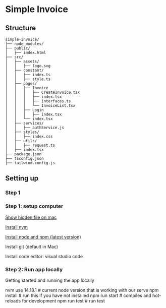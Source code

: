 # Simple Invoice
## Structure
```
simple-invoice/
├── node_modules/
├── public/
│   ├── index.html
├── src/
│   ├── assets/
│   │   ├── logo.svg
│   ├── constant/
│   │   ├── index.ts
│   │   ├── style.ts
│   ├── pages/
│   │   ├── Invoice
│   │   │   ├── CreateInvoice.tsx
│   │   │   ├── index.tsx
│   │   │   ├── interfaces.ts
│   │   │   └── InvoiceList.tsx
│   │   ├── Login
│   │   │   ├── index.tsx
│   │   └── index.tsx
│   ├── services/
│   │   ├── authService.js
│   ├── styles/
│   │   ├── index.css
│   ├── utils/
│   │   ├── request.ts
│   ├── index.tsx
├── package.json
├── tsconfig.json
├── tailwind.config.js
```

## Setting up

### Step 1

### Step 1: setup computer

[Show hidden file on mac](https://nordlocker.com/blog/how-to-show-hidden-files-mac)


[Install nvm](https://medium.com/devops-techable/how-to-install-nvm-node-version-manager-on-macos-with-homebrew-1bc10626181)

[Install node and npm (latest version)](https://medium.com/@lucaskay/install-node-and-npm-using-nvm-in-mac-or-linux-ubuntu-f0c85153e173)

Install git (default in Mac)

Install code editor: visual studio code

### Step 2: Run app locally

Getting started and running the app locally

nvm use 14.18.1 # current node version that is working with our serve
npm install # run this if you have not installed
npm run start # compiles and hot-reloads for development
npm run test # run test
